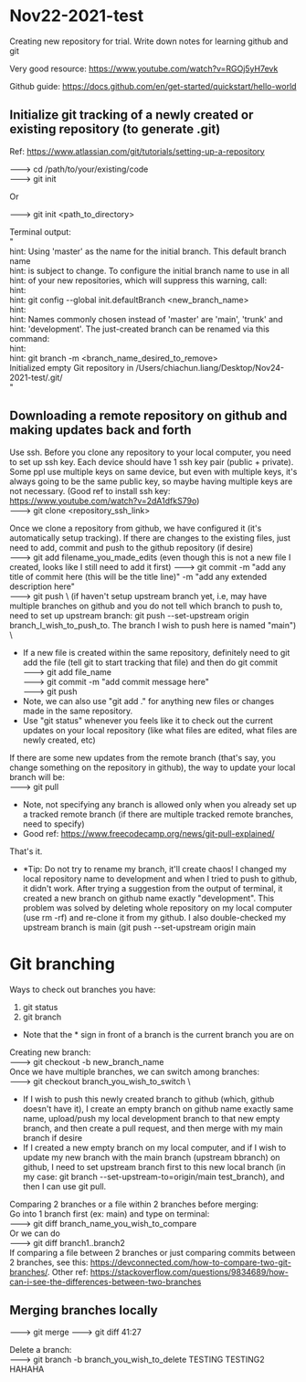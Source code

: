 # Nov22-2021-test
Creating new repository for trial. Write down notes for learning github and git

Very good resource: https://www.youtube.com/watch?v=RGOj5yH7evk

Github guide: https://docs.github.com/en/get-started/quickstart/hello-world


## Initialize git tracking of a newly created or existing repository (to generate .git)
Ref: https://www.atlassian.com/git/tutorials/setting-up-a-repository

---> cd /path/to/your/existing/code \
---> git init

Or  

---> git init <path_to_directory>  

Terminal output: \
" \
hint: Using 'master' as the name for the initial branch. This default branch name \
hint: is subject to change. To configure the initial branch name to use in all \
hint: of your new repositories, which will suppress this warning, call: <br />
hint: <br />
hint: 	git config --global init.defaultBranch <new_branch_name>  
hint: <br />
hint: Names commonly chosen instead of 'master' are 'main', 'trunk' and  
hint: 'development'. The just-created branch can be renamed via this command:  
hint:  
hint: 	git branch -m <branch_name_desired_to_remove>  
Initialized empty Git repository in /Users/chiachun.liang/Desktop/Nov24-2021-test/.git/  
" 

## Downloading a remote repository on github and making updates back and forth
Use ssh. Before you clone any repository to your local computer, you need to set up ssh key. Each device should have 1 ssh key pair (public + private). Some ppl use multiple keys on same device, but even with multiple keys, it's always going to be the same public key, so maybe having multiple keys are not necessary. (Good ref to install ssh key: https://www.youtube.com/watch?v=2dA1dfkS79o) \
---> git clone <repository_ssh_link>  

Once we clone a repository from github, we have configured it (it's automatically setup tracking). If there are changes to the existing files, just need to add, commit and push to the github repository (if desire) \
---> git add filename_you_made_edits (even though this is not a new file I created, looks like I still need to add it first)
---> git commit -m "add any title of commit here (this will be the title line)" -m "add any extended description here" \
---> git push \ (if haven't setup upstream branch yet, i.e, may have multiple branches on github and you do not tell which branch to push to, need to set up upstream branch: git push --set-upstream origin branch_I_wish_to_push_to. The branch I wish to push here is named "main") \
* If a new file is created within the same repository, definitely need to git add the file (tell git to start tracking that file) and then do git commit \
---> git add file_name \
---> git commit -m "add commit message here" \
---> git push 
* Note, we can also use "git add ." for anything new files or changes made in the same repository. 
* Use "git status" whenever you feels like it to check out the current updates on your local repository (like what files are edited, what files are newly created, etc)

If there are some new updates from the remote branch (that's say, you change something on the repository in github), the way to update your local branch will be:\
---> git pull 
* Note, not specifying any branch is allowed only when you already set up a tracked remote branch (if there are multiple tracked remote branches, need to specify) 
* Good ref: https://www.freecodecamp.org/news/git-pull-explained/ 

That's it.

* *Tip: Do not try to rename my branch, it'll create chaos! I changed my local repository name to development and when I tried to push to github, it didn't work. After trying a suggestion from the output of terminal, it created a new branch on github name exactly "development". This problem was solved by deleting whole repository on my local computer (use rm -rf) and re-clone it from my github. I also double-checked my upstream branch is main (git push --set-upstream origin main 

# Git branching
Ways to check out branches you have:
1. git status
2. git branch
* Note that the * sign in front of a branch is the current branch you are on

Creating new branch: \
---> git checkout -b new_branch_name \
Once we have multiple branches, we can switch among branches:\
---> git checkout branch_you_wish_to_switch \
* If I wish to push this newly created branch to github (which, github doesn't have it), I create an empty branch on github name exactly same name, upload/push my local development branch to that new empty branch, and then create a pull request, and then merge with my main branch if desire
* If I created a new empty branch on my local computer, and if I wish to update my new branch with the main branch (upstream bbranch) on github, I need to set upstream branch first to this new local branch (in my case: git branch --set-upstream-to=origin/main test_branch), and then I can use git pull.

Comparing 2 branches or a file within 2 branches before merging: \
Go into 1 branch first (ex: main) and type on terminal: \
---> git diff branch_name_you_wish_to_compare \
Or we can do \
---> git diff branch1..branch2 \
If comparing a file between 2 branches or just comparing commits between 2 branches, see this: https://devconnected.com/how-to-compare-two-git-branches/. Other ref: https://stackoverflow.com/questions/9834689/how-can-i-see-the-differences-between-two-branches

## Merging branches locally
---> git merge
---> git diff
41:27

Delete a branch: \
---> git branch -b branch_you_wish_to_delete
TESTING
TESTING2
HAHAHA
